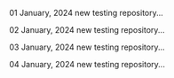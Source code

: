 01 January, 2024
new testing repository...

02 January, 2024
new testing repository...

03 January, 2024
new testing repository...

04 January, 2024
new testing repository...
